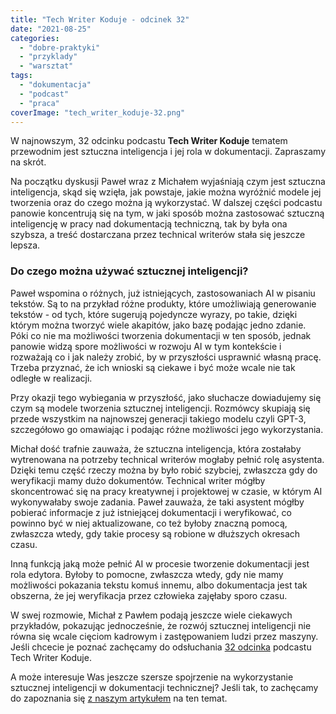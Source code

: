 ```yaml
---
title: "Tech Writer Koduje - odcinek 32"
date: "2021-08-25"
categories:
  - "dobre-praktyki"
  - "przyklady"
  - "warsztat"
tags:
  - "dokumentacja"
  - "podcast"
  - "praca"
coverImage: "tech_writer_koduje-32.png"
---
```


W najnowszym, 32 odcinku podcastu **Tech Writer Koduje** tematem przewodnim jest sztuczna inteligencja i jej rola w dokumentacji. Zapraszamy na skrót.

Na początku dyskusji Paweł wraz z Michałem wyjaśniają czym jest sztuczna inteligencja, skąd się wzięła, jak powstaje, jakie można wyróżnić modele jej tworzenia oraz do czego można ją wykorzystać. W dalszej części podcastu panowie koncentrują się na tym, w jaki sposób można zastosować sztuczną inteligencję w pracy nad dokumentacją techniczną, tak by była ona szybsza, a treść dostarczana przez technical writerów stała się jeszcze lepsza.

### Do czego można używać sztucznej inteligencji?

Paweł wspomina o różnych, już istniejących, zastosowaniach AI w pisaniu tekstów. Są to na przykład różne produkty, które umożliwiają generowanie tekstów - od tych, które sugerują pojedyncze wyrazy, po takie, dzięki którym można tworzyć wiele akapitów, jako bazę podając jedno zdanie. Póki co nie ma możliwości tworzenia dokumentacji w ten sposób, jednak panowie widzą spore możliwości w rozwoju AI w tym kontekście i rozważają co i jak należy zrobić, by w przyszłości usprawnić własną pracę. Trzeba przyznać, że ich wnioski są ciekawe i być może wcale nie tak odległe w realizacji.

Przy okazji tego wybiegania w przyszłość, jako słuchacze dowiadujemy się czym są modele tworzenia sztucznej inteligencji. Rozmówcy skupiają się przede wszystkim na najnowszej generacji takiego modelu czyli GPT-3, szczegółowo go omawiając i podając różne możliwości jego wykorzystania.

Michał dość trafnie zauważa, że sztuczna inteligencja, która zostałaby wytrenowana na potrzeby technical writerów mogłaby pełnić rolę asystenta. Dzięki temu część rzeczy można by było robić szybciej, zwłaszcza gdy do weryfikacji mamy dużo dokumentów. Technical writer mógłby skoncentrować się na pracy kreatywnej i projektowej w czasie, w którym AI wykonywałaby swoje zadania. Paweł zauważa, że taki asystent mógłby pobierać informacje z już istniejącej dokumentacji i weryfikować, co powinno być w niej aktualizowane, co też byłoby znaczną pomocą, zwłaszcza wtedy, gdy takie procesy są robione w dłuższych okresach czasu.

Inną funkcją jaką może pełnić AI w procesie tworzenie dokumentacji jest rola edytora. Byłoby to pomocne, zwłaszcza wtedy, gdy nie mamy możliwości pokazania tekstu komuś innemu, albo dokumentacja jest tak obszerna, że jej weryfikacja przez człowieka zajęłaby sporo czasu.

W swej rozmowie, Michał z Pawłem podają jeszcze wiele ciekawych przykładów, pokazując jednocześnie, że rozwój sztucznej inteligencji nie równa się wcale cięciom kadrowym i zastępowaniem ludzi przez maszyny. Jeśli chcecie je poznać zachęcamy do odsłuchania [32 odcinka](https://techwriterkoduje.pl/blog/2021/07/29/tech-writer-zatrudnia-asystenta) podcastu Tech Writer Koduje.

A może interesuje Was jeszcze szersze spojrzenie na wykorzystanie sztucznej inteligencji w dokumentacji technicznej? Jeśli tak, to zachęcamy do zapoznania się [z naszym artykułem](http://techwriter.pl/ai-i-ar-i-ich-zastosowanie-w-dokumentacji-technicznej/) na ten temat.
